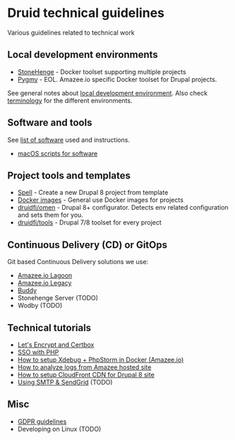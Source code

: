 # Druid technical guidelines

Various guidelines related to technical work

## Local development environments

- [StoneHenge](https://github.com/druidfi/stonehenge) - Docker toolset supporting multiple projects
- [Pygmy](docs/pygmy.md) - EOL. Amazee.io specific Docker toolset for Drupal projects.

See general notes about [local development environment](docs/local_dev_env.md). Also check [terminology](docs/environments.md)
for the different environments.

## Software and tools

See [list of software](docs/software.md) used and instructions.

- [macOS scripts for software](docs/macos_scripts.md)

## Project tools and templates

- [Spell](https://github.com/druidfi/spell) - Create a new Drupal 8 project from template
- [Docker images](https://github.com/druidfi/docker-images) - General use Docker images for projects
- [druidfi/omen](https://github.com/druidfi/omen) - Drupal 8+ configurator. Detects env related configuration and sets them for you.
- [druidfi/tools](https://github.com/druidfi/tools) - Drupal 7/8 toolset for every project

## Continuous Delivery (CD) or GitOps

Git based Continuous Delivery solutions we use:

- [Amazee.io Lagoon](https://lagoon.readthedocs.io/en/latest/using_lagoon/build_deploy_process/)
- [Amazee.io Legacy](https://docs.amazee.io/automated_deployments.html)
- [Buddy](docs/buddy.md)
- Stonehenge Server (TODO)
- Wodby (TODO)

## Technical tutorials

- [Let's Encrypt and Certbox](docs/letsencrypt.md)
- [SSO with PHP](docs/sso.md)
- [How to setup Xdebug + PhpStorm in Docker (Amazee.io)](docs/amazee_xdebug.md)
- [How to analyze logs from Amazee hosted site](docs/amazee_logs.md)
- [How to setup CloudFront CDN for Drupal 8 site](docs/cdn_drupal8.md)
- [Using SMTP & SendGrid](docs(sendgrid.md)) (TODO)

## Misc

- [GDPR guidelines](docs/gdpr.md)
- Developing on Linux (TODO)
